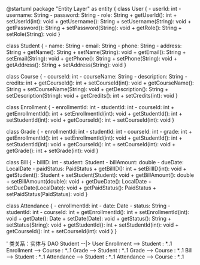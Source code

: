 @startuml
package "Entity Layer" as entity {
  class User {
    - userId: int
    - username: String
    - password: String
    - role: String
    + getUserId(): int
    + setUserId(int): void
    + getUsername(): String
    + setUsername(String): void
    + getPassword(): String
    + setPassword(String): void
    + getRole(): String
    + setRole(String): void
  }

  class Student {
    - name: String
    - email: String
    - phone: String
    - address: String
    + getName(): String
    + setName(String): void
    + getEmail(): String
    + setEmail(String): void
    + getPhone(): String
    + setPhone(String): void
    + getAddress(): String
    + setAddress(String): void
  }

  class Course {
    - courseId: int
    - courseName: String
    - description: String
    - credits: int
    + getCourseId(): int
    + setCourseId(int): void
    + getCourseName(): String
    + setCourseName(String): void
    + getDescription(): String
    + setDescription(String): void
    + getCredits(): int
    + setCredits(int): void
  }

  class Enrollment {
    - enrollmentId: int
    - studentId: int
    - courseId: int
    + getEnrollmentId(): int
    + setEnrollmentId(int): void
    + getStudentId(): int
    + setStudentId(int): void
    + getCourseId(): int
    + setCourseId(int): void
  }

  class Grade {
    - enrollmentId: int
    - studentId: int
    - courseId: int
    - grade: int
    + getEnrollmentId(): int
    + setEnrollmentId(int): void
    + getStudentId(): int
    + setStudentId(int): void
    + getCourseId(): int
    + setCourseId(int): void
    + getGrade(): int
    + setGrade(int): void
  }

  class Bill {
    - billID: int
    - student: Student
    - billAmount: double
    - dueDate: LocalDate
    - paidStatus: PaidStatus
    + getBillID(): int
    + setBillID(int): void
    + getStudent(): Student
    + setStudent(Student): void
    + getBillAmount(): double
    + setBillAmount(double): void
    + getDueDate(): LocalDate
    + setDueDate(LocalDate): void
    + getPaidStatus(): PaidStatus
    + setPaidStatus(PaidStatus): void
  }

  class Attendance {
    - enrollmentId: int
    - date: Date
    - status: String
    - studentId: int
    - courseId: int
    + getEnrollmentId(): int
    + setEnrollmentId(int): void
    + getDate(): Date
    + setDate(Date): void
    + getStatus(): String
    + setStatus(String): void
    + getStudentId(): int
    + setStudentId(int): void
    + getCourseId(): int
    + setCourseId(int): void
  }
}

' 类关系：实体与 DAO
Student --|> User
Enrollment --> Student : *..1
Enrollment --> Course : *..1
Grade --> Student : *..1
Grade --> Course : *..1
Bill --> Student : *..1
Attendance --> Student : *..1
Attendance --> Course : *..1
